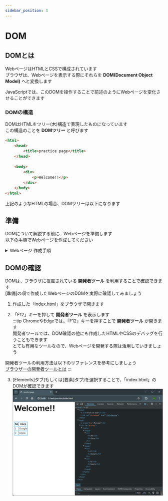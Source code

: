 ```yaml
---
sidebar_position: 3
---
```


# DOM

## DOMとは
WebページはHTMLとCSSで構成されています  
ブラウザは、Webページを表示する際にそれらを __DOM(Document Object Model)__ へと変換します  

JavaScriptでは、このDOMを操作することで前述のようにWebページを変化させることができます  

### DOMの構造
DOMはHTMLをツリー(木)構造で表現したものになっています  
この構造のことを __DOMツリー__ と呼びます  

```html title="HTML"
<html>
    <head>
        <title>practice page</title>
    </head>

    <body>
        <div>
            <p>Welcome!!</p>
        </div>
    </body>
</html>
```

上記のようなHTMLの場合、DOMツリーは以下になります  



## 準備
DOMについて解説する前に、Webページを準備します  
以下の手順でWebページを作成してください  

<details>
<summary>Webページ 作成手順</summary>

1. 作業用フォルダ「C:\web\practice」を新規作成します  
中間のフォルダが存在しない場合は、同様に新規作成してください

2. 「practice」フォルダに以下のファイルを作成しましょう

```html title="index.html"
<html>
    <head>
        <title>practice page</title>
        <style link="./style.css" >
    </head>

    <body>
        <p class="p-big">Welcome!!</p>

        <div id="tb-area">
            <table>
                <thead>
                    <th>No</th>
                    <th>Corp</th>
                </thead>
                </tbody>
                    <tr>
                        <td>1</td>
                        <td>Google</td>
                    </tr>
                    <tr>
                        <td>2</td>
                        <td>App;e</td>
                    </tr>
            </table>
        </div>
    </body>
</html>
```
```css title="style.css"
.p-big{
    font-weight: bold;
    font-size: 50px;
}
```  

</details>

## DOMの確認
DOMは、ブラウザに搭載されている __開発者ツール__ を利用することで確認できます  
[準備]の項で作成したWebページのDOMを実際に確認してみましょう  

1. 作成した「index.html」をブラウザで開きます  

2. 「F12」キーを押して __開発者ツール__ を表示します  
:::tip
ChromeやEdgeでは、「F12」キーを押すことで __開発者ツール__ が開きます  
開発者ツールでは、DOM確認の他にも作成したHTMLやCSSのデバッグを行うこともできます  
とても有用なツールなので、Webページを開発する際は活用していきましょう

開発者ツールの利用方法は以下のリファレンスを参考にしましょう  
[ブラウザーの開発者ツールとは](https://developer.mozilla.org/ja/docs/Learn/Common_questions/Tools_and_setup/What_are_browser_developer_tools)
:::


3. [Elements]タブ(もしくは[要素]タブ)を選択することで、「index.html」のDOMが確認できます  
![js](./images/practice_dom.png)